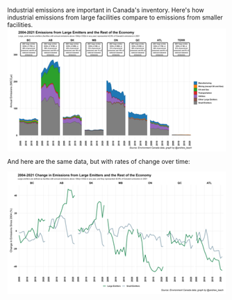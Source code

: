 Industrial emissions are important in Canada's inventory. Here's how industrial emissions from large facilities compare to emissions from smaller facilities.
<a href="images/prov_ghgs_stack.png" target="_blank">
  <img border="0" align="center"  src="images/prov_ghgs_stack.png"/>
</a>


And here are the same data, but with rates of change over time:

<a href="images/lfe_ghgs_change.png" target="_blank">
  <img border="0" align="center"  src="images/lfe_ghgs_change.png"/>
</a>

